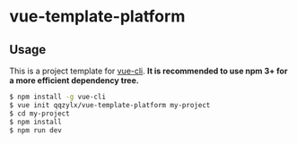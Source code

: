 # vue-template-platform

## Usage

This is a project template for [vue-cli](https://github.com/vuejs/vue-cli). **It is recommended to use npm 3+ for a more efficient dependency tree.**

``` bash
$ npm install -g vue-cli
$ vue init qqzylx/vue-template-platform my-project
$ cd my-project
$ npm install
$ npm run dev
```


